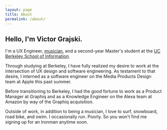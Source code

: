 ```yaml
---
layout: page
title: About
permalink: /about/
---
```


## Hello, I'm Victor Grajski.

I'm a UX Engineer, [musician](https://instagram.com/anima1a1a1a1), and a second-year Master's student at the [UC Berkeley School of Information](https://ischool.berkeley.edu).

Through studying at Berkeley, I have fully realized my desire to work at the intersection of UX design and software engineering. As testament to that desire, I interned as a software engineer on the Media Products Design team at Apple this past summer.

Before transitioning to Berkeley, I had the good fortune to work as a Product Manager at Graphiq and as a Knowledge Engineer on the Alexa team at Amazon by way of the Graphiq acquisition.

Outside of work, in addition to being a musician, I love to surf, snowboard, road bike, and swim. I occasionally run. Poorly. So you won't find me signing up for an Ironman anytime soon.
